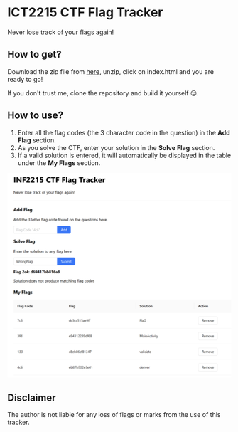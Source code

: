 # ICT2215 CTF Flag Tracker
Never lose track of your flags again!

## How to get?

Download the zip file from [here](
https://github.com/limcheehean/inf2215-ctf-flag-tracker/raw/master/release/CtfFlagTracker.zip), unzip, click on index.html and you are ready to go!

If you don't trust me, clone the repository and build it yourself 😒.

## How to use?

1. Enter all the flag codes (the 3 character code in the question) in the **Add Flag** section.
2. As you solve the CTF, enter your solution in the **Solve Flag** section.
3. If a valid solution is entered, it will automatically be displayed in the table under the **My Flags** section.

![Image](flag-tracker.png)

## Disclaimer
The author is not liable for any loss of flags or marks from the use of this tracker.

